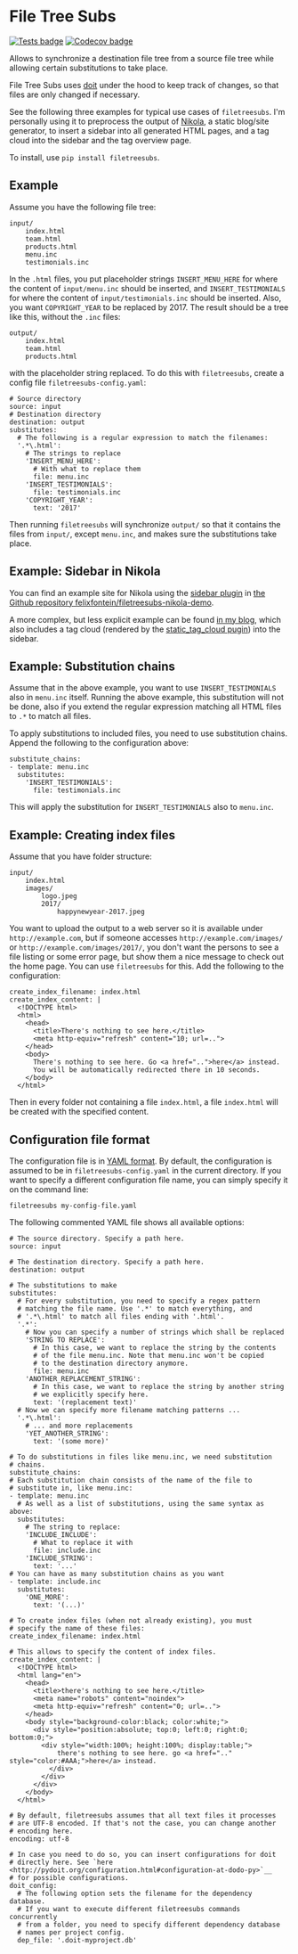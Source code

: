 <!--
Copyright © 2014—2023 Felix Fontein.
SPDX-License-Identifier: MIT
-->

File Tree Subs
==============

[![Tests badge](https://github.com/felixfontein/filetreesubs/actions/workflows/python.yml/badge.svg)](https://github.com/felixfontein/filetreesubs/actions/workflows/python.yml)
[![Codecov badge](https://img.shields.io/codecov/c/github/felixfontein/filetreesubs)](https://codecov.io/gh/felixfontein/filetreesubs)

Allows to synchronize a destination file tree from a source file tree while allowing certain substitutions to take place.

File Tree Subs uses [doit](http://pydoit.org/) under the hood to keep track of changes, so that files are only changed if necessary.

See the following three examples for typical use cases of `filetreesubs`. I'm personally using it to preprocess the output of [Nikola](https://getnikola.com/), a static blog/site generator, to insert a sidebar into all generated HTML pages, and a tag cloud into the sidebar and the tag overview page.

To install, use `pip install filetreesubs`.


Example
-------

Assume you have the following file tree:

    input/
        index.html
        team.html
        products.html
        menu.inc
        testimonials.inc

In the `.html` files, you put placeholder strings `INSERT_MENU_HERE` for where the content of `input/menu.inc` should be inserted, and `INSERT_TESTIMONIALS` for where the content of `input/testimonials.inc` should be inserted. Also, you want `COPYRIGHT_YEAR` to be replaced by 2017. The result should be a tree like this, without the `.inc` files:

    output/
        index.html
        team.html
        products.html

with the placeholder string replaced. To do this with `filetreesubs`, create a config file `filetreesubs-config.yaml`:

    # Source directory
    source: input
    # Destination directory
    destination: output
    substitutes:
      # The following is a regular expression to match the filenames:
      '.*\.html':
        # The strings to replace
        'INSERT_MENU_HERE':
          # With what to replace them
          file: menu.inc
        'INSERT_TESTIMONIALS':
          file: testimonials.inc
        'COPYRIGHT_YEAR':
          text: '2017'

Then running `filetreesubs` will synchronize `output/` so that it contains the files from `input/`, except `menu.inc`, and makes sure the substitutions take place.


Example: Sidebar in Nikola
--------------------------

You can find an example site for Nikola using the [sidebar plugin](https://plugins.getnikola.com/v8/sidebar/) in [the Github repository felixfontein/filetreesubs-nikola-demo](https://github.com/felixfontein/filetreesubs-nikola-demo/).

A more complex, but less explicit example can be found [in my blog](https://spielwiese.fontein.de/2017/01/06/static-sidebar-and-tag-cloud/), which also includes a tag cloud (rendered by the [static_tag_cloud pugin](https://plugins.getnikola.com/v8/static_tag_cloud/)) into the sidebar.


Example: Substitution chains
----------------------------

Assume that in the above example, you want to use `INSERT_TESTIMONIALS` also in `menu.inc` itself. Running the above example, this substitution will not be done, also if you extend the regular expression matching all HTML files to `.*` to match all files.

To apply substitutions to included files, you need to use substitution chains. Append the following to the configuration above:

    substitute_chains:
    - template: menu.inc
      substitutes:
        'INSERT_TESTIMONIALS':
          file: testimonials.inc

This will apply the substitution for `INSERT_TESTIMONIALS` also to `menu.inc`.


Example: Creating index files
-----------------------------

Assume that you have folder structure:

    input/
        index.html
        images/
            logo.jpeg
            2017/
                happynewyear-2017.jpeg

You want to upload the output to a web server so it is available under `http://example.com`, but if someone accesses `http://example.com/images/` or `http://example.com/images/2017/`, you don't want the persons to see a file listing or some error page, but show them a nice message to check out the home page. You can use `filetreesubs` for this. Add the following to the configuration:

    create_index_filename: index.html
    create_index_content: |
      <!DOCTYPE html>
      <html>
        <head>
          <title>There's nothing to see here.</title>
          <meta http-equiv="refresh" content="10; url=..">
        </head>
        <body>
          There's nothing to see here. Go <a href="..">here</a> instead.
          You will be automatically redirected there in 10 seconds.
        </body>
      </html>

Then in every folder not containing a file `index.html`, a file `index.html` will be created with the specified content.


Configuration file format
-------------------------

The configuration file is in [YAML format](https://en.wikipedia.org/wiki/YAML). By default, the configuration is assumed to be in `filetreesubs-config.yaml` in the current directory. If you want to specify a different configuration file name, you can simply specify it on the command line:

    filetreesubs my-config-file.yaml

The following commented YAML file shows all available options:

    # The source directory. Specify a path here.
    source: input

    # The destination directory. Specify a path here.
    destination: output

    # The substitutions to make
    substitutes:
      # For every substitution, you need to specify a regex pattern
      # matching the file name. Use '.*' to match everything, and
      # '.*\.html' to match all files ending with '.html'.
      '.*':
        # Now you can specify a number of strings which shall be replaced
        'STRING TO REPLACE':
          # In this case, we want to replace the string by the contents
          # of the file menu.inc. Note that menu.inc won't be copied
          # to the destination directory anymore.
          file: menu.inc
        'ANOTHER_REPLACEMENT_STRING':
          # In this case, we want to replace the string by another string
          # we explicitly specify here.
          text: '(replacement text)'
      # Now we can specify more filename matching patterns ...
      '.*\.html':
        # ... and more replacements
        'YET_ANOTHER_STRING':
          text: '(some more)'

    # To do substitutions in files like menu.inc, we need substitution
    # chains.
    substitute_chains:
    # Each substitution chain consists of the name of the file to
    # substitute in, like menu.inc:
    - template: menu.inc
      # As well as a list of substitutions, using the same syntax as above:
      substitutes:
        # The string to replace:
        'INCLUDE_INCLUDE':
          # What to replace it with
          file: include.inc
        'INCLUDE_STRING':
          text: '...'
    # You can have as many substitution chains as you want
    - template: include.inc
      substitutes:
        'ONE_MORE':
          text: '(...)'

    # To create index files (when not already existing), you must
    # specify the name of these files:
    create_index_filename: index.html

    # This allows to specify the content of index files.
    create_index_content: |
      <!DOCTYPE html>
      <html lang="en">
        <head>
          <title>there's nothing to see here.</title>
          <meta name="robots" content="noindex">
          <meta http-equiv="refresh" content="0; url=..">
        </head>
        <body style="background-color:black; color:white;">
          <div style="position:absolute; top:0; left:0; right:0; bottom:0;">
            <div style="width:100%; height:100%; display:table;">
                there's nothing to see here. go <a href=".." style="color:#AAA;">here</a> instead.
              </div>
            </div>
          </div>
        </body>
      </html>

    # By default, filetreesubs assumes that all text files it processes
    # are UTF-8 encoded. If that's not the case, you can change another
    # encoding here.
    encoding: utf-8

    # In case you need to do so, you can insert configurations for doit
    # directly here. See `here <http://pydoit.org/configuration.html#configuration-at-dodo-py>`__
    # for possible configurations.
    doit_config:
      # The following option sets the filename for the dependency database.
      # If you want to execute different filetreesubs commands concurrently
      # from a folder, you need to specify different dependency database
      # names per project config.
      dep_file: '.doit-myproject.db'

